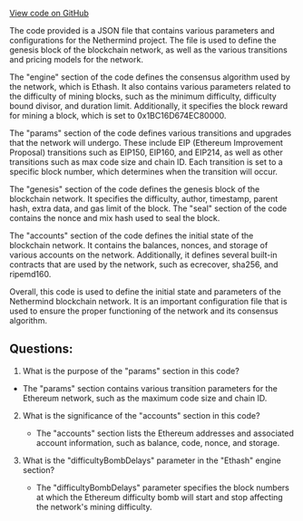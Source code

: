 [View code on GitHub](https://github.com/NethermindEth/nethermind/src/Nethermind/Nethermind.Blockchain.Test/Specs/empty_accounts_and_codes.json)

The code provided is a JSON file that contains various parameters and configurations for the Nethermind project. The file is used to define the genesis block of the blockchain network, as well as the various transitions and pricing models for the network.

The "engine" section of the code defines the consensus algorithm used by the network, which is Ethash. It also contains various parameters related to the difficulty of mining blocks, such as the minimum difficulty, difficulty bound divisor, and duration limit. Additionally, it specifies the block reward for mining a block, which is set to 0x1BC16D674EC80000.

The "params" section of the code defines various transitions and upgrades that the network will undergo. These include EIP (Ethereum Improvement Proposal) transitions such as EIP150, EIP160, and EIP214, as well as other transitions such as max code size and chain ID. Each transition is set to a specific block number, which determines when the transition will occur.

The "genesis" section of the code defines the genesis block of the blockchain network. It specifies the difficulty, author, timestamp, parent hash, extra data, and gas limit of the block. The "seal" section of the code contains the nonce and mix hash used to seal the block.

The "accounts" section of the code defines the initial state of the blockchain network. It contains the balances, nonces, and storage of various accounts on the network. Additionally, it defines several built-in contracts that are used by the network, such as ecrecover, sha256, and ripemd160.

Overall, this code is used to define the initial state and parameters of the Nethermind blockchain network. It is an important configuration file that is used to ensure the proper functioning of the network and its consensus algorithm.
## Questions: 
 1. What is the purpose of the "params" section in this code?
   - The "params" section contains various transition parameters for the Ethereum network, such as the maximum code size and chain ID.

2. What is the significance of the "accounts" section in this code?
   - The "accounts" section lists the Ethereum addresses and associated account information, such as balance, code, nonce, and storage.

3. What is the "difficultyBombDelays" parameter in the "Ethash" engine section?
   - The "difficultyBombDelays" parameter specifies the block numbers at which the Ethereum difficulty bomb will start and stop affecting the network's mining difficulty.